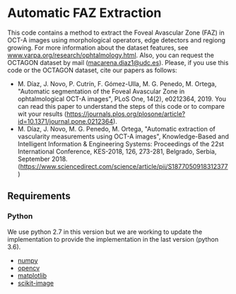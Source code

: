 # Automatic FAZ Extraction
This code contains a method to extract the Foveal Avascular Zone (FAZ) in OCT-A images using morphological operators, edge detectors and regiong growing. 
For more information about the dataset features, see www.varpa.org/research/ophtalmology.html. Also, you can request the OCTAGON dataset by mail (macarena.diaz1@udc.es). Please, if you use this code or the OCTAGON dataset, cite our papers as follows:
- M. Díaz, J. Novo, P. Cutrín, F. Gómez-Ulla, M. G. Penedo, M. Ortega, "Automatic segmentation of the Foveal Avascular Zone in ophtalmological OCT-A images", PLoS One, 14(2), e0212364, 2019. You can read this paper to understand the steps of this code or to compare wit your results (https://journals.plos.org/plosone/article?id=10.1371/journal.pone.0212364).
- M. Díaz, J. Novo, M. G. Penedo, M. Ortega, "Automatic extraction of vascularity measurements using OCT-A images", Knowledge-Based and Intelligent Information & Engineering Systems: Proceedings of the 22st International Conference, KES-2018, 126, 273-281, Belgrado, Serbia, September	2018. (https://www.sciencedirect.com/science/article/pii/S1877050918312377)

## Requirements

### Python
We use python 2.7 in this version but we are working to update the implementation to provide the implementation in the last version (python 3.6).

- [numpy](https://docs.scipy.org/doc/numpy-1.13.0/user/install.html)
- [opencv](https://opencv.org/)
- [matplotlib](https://matplotlib.org/)
- [scikit-image](https://scikit-image.org/)
